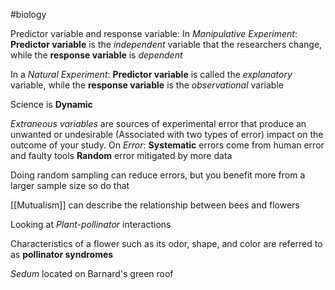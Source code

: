 #biology 

Predictor variable and response variable:
In *Manipulative Experiment*:
**Predictor variable** is the *independent* variable that the researchers change, while the **response variable** is *dependent* 

In a *Natural Experiment*:
**Predictor variable** is called the *explanatory* variable, while the **response variable** is the *observational* variable 

Science is **Dynamic**

*Extraneous variables* are sources of experimental error that produce an unwanted or undesirable  (Associated with two types of error)
impact on the outcome of your study.
On *Error*:
**Systematic** errors come from human error and faulty tools
**Random** error mitigated by more data

Doing random sampling can reduce errors, but you benefit more from a larger sample size so do that

[[Mutualism]] can describe the relationship between bees and flowers

Looking at *Plant-pollinator* interactions

Characteristics of a flower such as its odor, shape, and color are referred
to as **pollinator syndromes**

*Sedum* located on Barnard's green roof